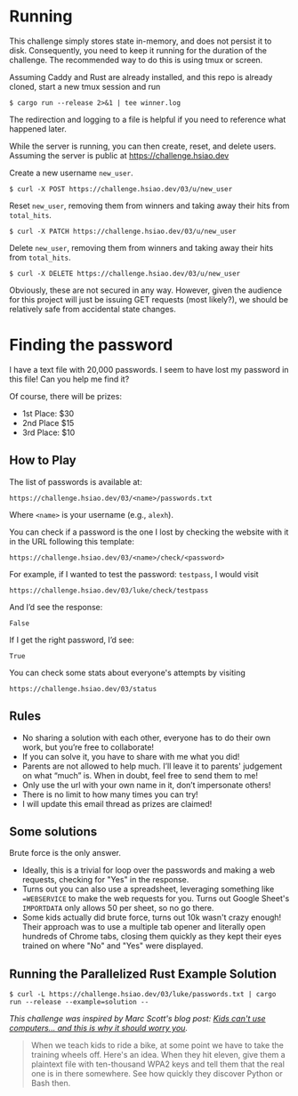 # Running

This challenge simply stores state in-memory, and does not persist it to disk. Consequently, you
need to keep it running for the duration of the challenge. The recommended way to do this is using
tmux or screen.

Assuming Caddy and Rust are already installed, and this repo is already cloned, start a new tmux
session and run

```
$ cargo run --release 2>&1 | tee winner.log
```

The redirection and logging to a file is helpful if you need to reference what happened later.

While the server is running, you can then create, reset, and delete users. Assuming the server is
public at https://challenge.hsiao.dev

Create a new username `new_user`.
```
$ curl -X POST https://challenge.hsiao.dev/03/u/new_user
```

Reset `new_user`, removing them from winners and taking away their hits from `total_hits`.
```
$ curl -X PATCH https://challenge.hsiao.dev/03/u/new_user
```

Delete `new_user`, removing them from winners and taking away their hits from `total_hits`.
```
$ curl -X DELETE https://challenge.hsiao.dev/03/u/new_user
```

Obviously, these are not secured in any way. However, given the audience for this project will just
be issuing GET requests (most likely?), we should be relatively safe from accidental state changes.


# Finding the password

I have a text file with 20,000 passwords. I seem to have lost my password in this file! Can you help
me find it?

Of course, there will be prizes:

- 1st Place: \$30
- 2nd Place \$15
- 3rd Place: \$10

## How to Play

The list of passwords is available at:

    https://challenge.hsiao.dev/03/<name>/passwords.txt

Where `<name>` is your username (e.g., `alexh`).

You can check if a password is the one I lost by checking the website with it in the URL following this template:

    https://challenge.hsiao.dev/03/<name>/check/<password>

For example, if I wanted to test the password: `testpass`, I would visit

    https://challenge.hsiao.dev/03/luke/check/testpass

And I’d see the response:

    False

If I get the right password, I’d see:

    True

You can check some stats about everyone's attempts by visiting

    https://challenge.hsiao.dev/03/status

## Rules

- No sharing a solution with each other, everyone has to do their own work, but you’re free to collaborate!
- If you can solve it, you have to share with me what you did!
- Parents are not allowed to help much. I’ll leave it to parents' judgement on what “much” is. When in doubt, feel free to send them to me!
- Only use the url with your own name in it, don’t impersonate others!
- There is no limit to how many times you can try!
- I will update this email thread as prizes are claimed!

## Some solutions

Brute force is the only answer.

- Ideally, this is a trivial for loop over the passwords and making a web requests, checking for
  "Yes" in the response.
- Turns out you can also use a spreadsheet, leveraging something like `=WEBSERVICE` to make the web
  requests for you. Turns out Google Sheet's `IMPORTDATA` only allows 50 per sheet, so no go there.
- Some kids actually did brute force, turns out 10k wasn't crazy enough! Their approach was to use a
  multiple tab opener and literally open hundreds of Chrome tabs, closing them quickly as they kept
  their eyes trained on where "No" and "Yes" were displayed.

## Running the Parallelized Rust Example Solution

```
$ curl -L https://challenge.hsiao.dev/03/luke/passwords.txt | cargo run --release --example=solution --
```

_This challenge was inspired by Marc Scott's blog post: [Kids can't use computers... and this is why
it should worry you](http://www.coding2learn.org/blog/2013/07/29/kids-cant-use-computers/)._

> When we teach kids to ride a bike, at some point we have to take the training wheels off. Here's
> an idea. When they hit eleven, give them a plaintext file with ten-thousand WPA2 keys and tell
> them that the real one is in there somewhere. See how quickly they discover Python or Bash then.

